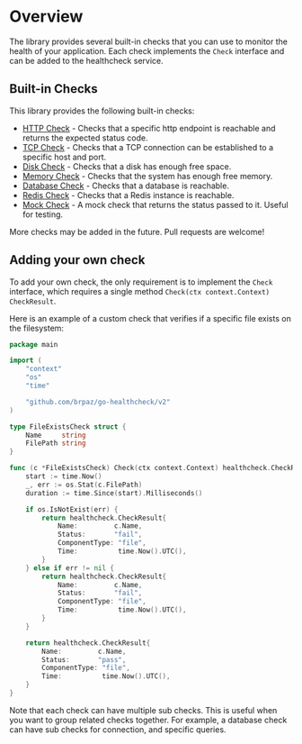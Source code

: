 # Overview

The library provides several built-in checks that you can use to monitor the health of your application. Each check implements the `Check` interface and can be added to the healthcheck service.

## Built-in Checks

This library provides the following built-in checks:

- [HTTP Check](./http-check.md) - Checks that a specific http endpoint is reachable and returns the expected status code.
- [TCP Check](./tcp-check.md) - Checks that a TCP connection can be established to a specific host and port.
- [Disk Check](./disk-check.md) - Checks that a disk has enough free space.
- [Memory Check](./memory-check.md) - Checks that the system has enough free memory.
- [Database Check](./database-check.md) - Checks that a database is reachable.
- [Redis Check](./redis-check.md) - Checks that a Redis instance is reachable.
- [Mock Check](mock-check.md) - A mock check that returns the status passed to it. Useful for testing.

More checks may be added in the future. Pull requests are welcome!

## Adding your own check

To add your own check, the only requirement is to implement the `Check` interface, which requires a single method `Check(ctx context.Context) CheckResult`.

Here is an example of a custom check that verifies if a specific file exists on the filesystem:

```go
package main

import (
    "context"
    "os"
    "time"

    "github.com/brpaz/go-healthcheck/v2"
)

type FileExistsCheck struct {
    Name     string
    FilePath string
}

func (c *FileExistsCheck) Check(ctx context.Context) healthcheck.CheckResult {
    start := time.Now()
    _, err := os.Stat(c.FilePath)
    duration := time.Since(start).Milliseconds()

    if os.IsNotExist(err) {
        return healthcheck.CheckResult{
            Name:         c.Name,
            Status:       "fail",
            ComponentType: "file",
            Time:          time.Now().UTC(),
        }
    } else if err != nil {
        return healthcheck.CheckResult{
            Name:         c.Name,
            Status:       "fail",
            ComponentType: "file",
            Time:          time.Now().UTC(),
        }
    }

    return healthcheck.CheckResult{
        Name:         c.Name,
        Status:       "pass",
        ComponentType: "file",
        Time:          time.Now().UTC(),
    }
}
```

Note that each check can have multiple sub checks. This is useful when you want to group related checks together. For example, a database check can have sub checks for connection, and specific queries.


